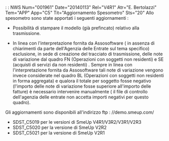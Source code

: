  :  : NWS Num="001961" Date="20140113" Rel="V4R1" Atr="E. Bertolazzi" Tem="APP" App="C5" Tit="Aggiornamento Spesometro" Sts="20"
Allo spesometro sono state apportati i seguenti aggiornamenti : 

- Possibilità di stampare il  modello (già prefincato) relativo alla trasmissione.

- In linea con l'interpretazione fornita da Assosoftware ( in assenza di chiarimenti da parte
dell'Agenzia delle Entrate sul tema specifico) esclusione, in sede di creazione del tracciato di trasmissione, delle note di variazione  dal quadro FN (Operazioni con soggetti non residenti) e SE
(acquisti di servizi da non residenti) . Sempre in linea con l'interpretazione fornita da Assosoftware tali note di variazione vengono invece considerate nel quadro BL (Operazioni con soggetti non residenti in forma aggregata) e qualora il totale per soggetto fosse negativo (l'importo delle note di variazione fosse superiore all'importo delle fatture) è necessario intervenire manualmente ( il file di controllo dell'agenzia delle entrate non accetta importi negativi per questo quadro).

Gli aggiornamenti sono disponibili all'indirizzo ftp : //demo.smeup.com/
- SDST_C5019 per le versioni di SmeUp V4R1/V3R2/V3R1/V2R3
- SDST_C5020 per la versione di SmeUp V2R2
- SDST_C5021 per la versione di SmeUp V2R1
